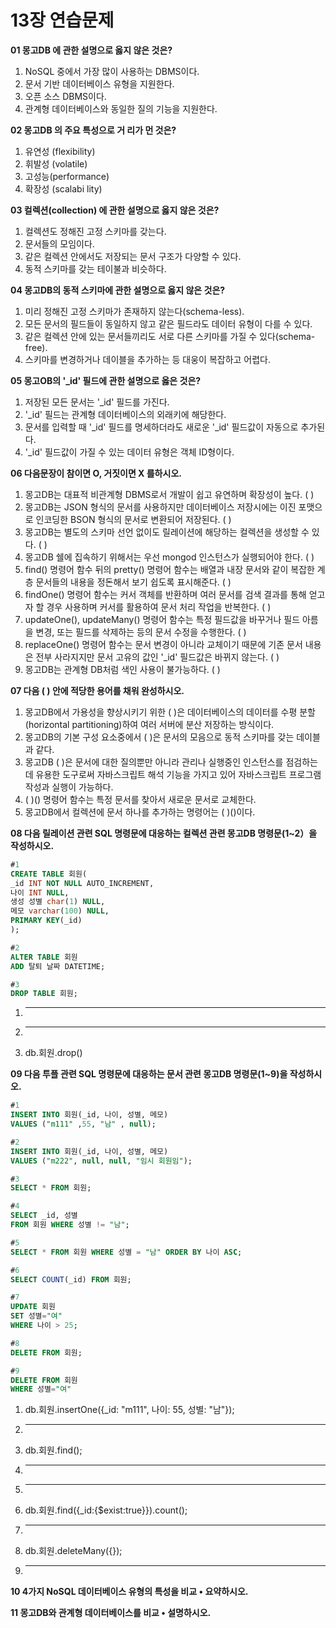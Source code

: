 # 13장 연습문제

**01 몽고DB 에 관한 설명으로 옳지 않은 것은?**

1. NoSQL 중에서 가장 많이 사용하는 DBMS이다.
2. 문서 기반 데이터베이스 유형을 지원한다.
3. 오픈 소스 DBMS이다.
4. 관계형 데이터베이스와 동일한 질의 기능을 지원한다.

**02 몽고DB 의 주요 특성으로 거 리가 먼 것은?**

1. 유연성 (flexibility)
2. 휘발성 (volatile)
3. 고성능(performance)
4. 확장성 (scalabi lity)

**03 컬렉션(collection) 에 관한 설명으로 옳지 않은 것은?**

1. 컬렉션도 정해진 고정 스키마를 갖는다.
2. 문서들의 모임이다.
3. 같은 컬렉션 안에서도 저장되는 문서 구조가 다양할 수 있다.
4. 동적 스키마를 갖는 테이불과 비슷하다.

**04 몽고DB의 동적 스키마에 관한 설명으로 옳지 않은 것은?**

1. 미리 정해진 고정 스키마가 존재하지 않는다(schema-less).
2. 모든 문서의 필드들이 동일하지 않고 같은 필드라도 데이터 유형이 다를 수 있다.
3. 같은 컬렉션 안에 있는 문서들끼리도 서로 다른 스키마를 가질 수 있다(schema-free).
4. 스키마를 변경하거나 데이블을 추가하는 등 대웅이 복잡하고 어렵다.

**05 몽고OB의 '_id' 필드에 관한 설명으로 옳은 것은?**

1. 저장된 모든 문서는 '_id' 필드를 가진다.
2. '_id' 필드는 관계형 데이터베이스의 외래키에 해당한다.
3. 문서를 입력할 때 '_id' 필드를 명세하더라도 새로운 '_id' 필드값이 자동으로 추가된다.
4. '_id' 필드값이 가질 수 있는 데이터 유형은 객체 ID형이다.

**06 다음문장이 참이면 O, 거짓이면 X 를하시오.**

1. 몽고DB는 대표적 비관계형 DBMS로서 개발이 쉽고 유연하며 확장성이 높다. ( )
2. 몽고DB는 JSON 형식의 문서를 사용하지만 데이터베이스 저장시에는 이진 포맷으로 인코딩한 BSON 형식의 문서로 변환되어 저장된다. ( )
3. 몽고DB는 별도의 스키마 선언 없이도 릴레이션에 해당하는 컬렉션을 생성할 수 있다. ( )
4. 몽고DB 쉘에 집속하기 위해서는 우선 mongod 인스턴스가 실행되어야 한다. ( )
5. find() 명령어 함수 뒤의 pretty() 명령어 함수는 배열과 내장 문서와 같이 복잡한 계층 문서들의 내용을 정돈해서 보기 쉽도록 표시해준다. ( )
6. findOne() 명령어 함수는 커서 객체를 반환하며 여러 문서를 검색 결과를 통해 얻고자 할 경우 사용하며 커서를 활용하여 문서 처리 작업을 반복한다. ( )
7. updateOne(), updateMany() 명령어 함수는 특정 필드값을 바꾸거나 필드 아름을 변경, 또는 필드를 삭제하는 등의 문서 수정을 수행한다. ( )
8. replaceOne() 명령어 함수는 문서 변경이 아니라 교체이기 때문에 기존 문서 내용은 전부 사라지지만 문서 고유의 값인 '_id' 필드값은 바뀌지 않는다. ( )
9. 몽고DB는 관계형 DB처럼 색인 사용이 불가능하다. ( )

**07 다음 ( ) 안에 적당한 용어를 채워 완성하시오.**

1. 몽고DB에서 가용성을 향상시키기 위한 ( )은 데이터베이스의 데이터를 수평 분할(horizontal partitioning)하여 여러 서버에 분산 저장하는 방식이다.
2. 몽고DB의 기본 구성 요소중에서 ( )은 문서의 모음으로 동적 스키마를 갖는 데이블과 같다.
3. 몽고DB ( )은 문서에 대한 질의뿐만 아니라 관리나 실행중인 인스턴스를 점검하는데 유용한 도구로써 자바스크립트 해석 기능을 가지고 있어 자바스크립트 프로그램 작성과 실행이 가능하다.
4. ( )() 명령어 함수는 특정 문서를 찾아서 새로운 문서로 교체한다.
5. 몽고DB에서 컬렉션에 문서 하나를 추가하는 명령어는 ( )()이다.

**08 다음 릴레이션 관련 SQL 명령문에 대응하는 컬렉션 관련 몽고DB 명령문(1~2）을 작성하시오.**

```sql
#1
CREATE TABLE 회원(
_id INT NOT NULL AUTO_INCREMENT,
나이 INT NULL,
생성 성별 char(1) NULL,
메모 varchar(100) NULL,
PRIMARY KEY(_id)
);

#2
ALTER TABLE 회원
ADD 탈퇴 날짜 DATETIME;

#3
DROP TABLE 회원;
```

1. ___
2. ___
3. db.회원.drop()

**09 다음 투플 관련 SQL 명령문에 대응하는 문서 관련 몽고DB 명령문(1~9)을 작성하시오.**

```sql
#1
INSERT INTO 회원(_id, 나이, 성별, 메모)
VALUES ("m111" ,55, "남" , null);

#2
INSERT INTO 회원(_id, 나이, 성별, 메모)
VALUES ("m222", null, null, "임시 회원임");

#3
SELECT * FROM 회원;

#4
SELECT _id, 성별
FROM 회원 WHERE 성별 != "남";

#5
SELECT * FROM 회원 WHERE 성별 = "남" ORDER BY 나이 ASC;

#6
SELECT COUNT(_id) FROM 회원;

#7
UPDATE 회원
SET 성별="여"
WHERE 나이 > 25;

#8
DELETE FROM 회원;

#9
DELETE FROM 회원
WHERE 성별="여"
```

1. db.회원.insertOne({_id: "m111", 나이: 55, 성별: "남"});
2. ___
3. db.회원.find();
4. ___
5. ___
6. db.회원.find({_id:{$exist:true}}).count();
7. ___
8. db.회원.deleteMany({});
9. ___

**10 4가지 NoSQL 데이터베이스 유형의 특성을 비교 • 요약하시오.**

**11 몽고DB와 관계형 데이터베이스를 비교 • 설명하시오.**








